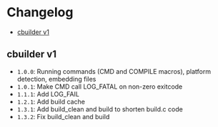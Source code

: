 # Changelog
* [cbuilder v1](#cbuilder-v1)

## cbuilder v1
- `1.0.0`: Running commands (CMD and COMPILE macros), platform detection, embedding files
- `1.0.1`: Make CMD call LOG_FATAL on non-zero exitcode
- `1.1.1`: Add LOG_FAIL
- `1.2.1`: Add build cache
- `1.3.1`: Add build_clean and build to shorten build.c code
- `1.3.2`: Fix build_clean and build
